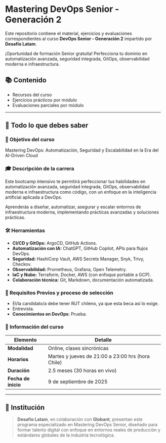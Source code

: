 # Mastering DevOps Senior - Generación 2

Este repositorio contiene el material, ejercicios y evaluaciones correspondientes al curso **DevOps Senior - Generación 2** impartido por **Desafío Latam**.

¡Oportunidad de formación Senior gratuita! Perfecciona tu dominio en automatización avanzada, seguridad integrada, GitOps, observabilidad moderna e infraestructura.

## 📚 Contenido

- Recursos del curso
- Ejercicios prácticos por módulo
- Evaluaciones parciales por módulo

---

## 📘 Todo lo que debes saber

### 🎯 Objetivo del curso

Mastering DevOps: Automatización, Seguridad y Escalabilidad en la Era del AI-Driven Cloud

### 🎓 Descripción de la carrera

Este bootcamp intensivo te permitirá perfeccionar tus habilidades en automatización avanzada, seguridad integrada, GitOps, observabilidad moderna e infraestructura como código, con un enfoque en la inteligencia artificial aplicada a DevOps.

Aprenderás a diseñar, automatizar, asegurar y escalar entornos de infraestructura moderna, implementando prácticas avanzadas y soluciones prácticas.

### 🛠️ Herramientas

- **CI/CD y GitOps:** ArgoCD, GitHub Actions.
- **Automatización con IA:** ChatGPT, GitHub Copilot, APIs para flujos DevOps.
- **Seguridad:** HashiCorp Vault, AWS Secrets Manager, Snyk, Trivy, Checkov.
- **Observabilidad:** Prometheus, Grafana, Open Telemetry.
- **IaC y Nube:** Terraform, Docker, AWS (con enfoque portable a GCP).
- **Colaboración técnica:** Git, Markdown, documentación automatizada.

### 🧠 Requisitos Previos y proceso de selección

- El/la candidato/a debe tener RUT chileno, ya que esta beca así lo exige.
- Entrevista.
- **Conocimientos en DevOps**: Prueba.

### 📅 Información del curso

| Elemento            | Detalle                                                  |
|---------------------|----------------------------------------------------------|
| **Modalidad**       | Online, clases sincrónicas                               |
| **Horarios**        | Martes y jueves de 21:00 a 23:00 hrs (hora Chile)        |
| **Duración**        | 2.5 meses (30 horas en vivo)                             |
| **Fecha de inicio** | 9 de septiembre de 2025                                  |

---

## 🏫 Institución

> **Desafío Latam**, en colaboración con **Globant**, presentan este programa especializado en Mastering DevOps Senior, diseñado para formar talento digital con enfoque en entornos reales de producción y estándares globales de la industria tecnológica.
